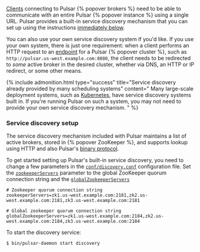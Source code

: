 <!--

    Licensed to the Apache Software Foundation (ASF) under one
    or more contributor license agreements.  See the NOTICE file
    distributed with this work for additional information
    regarding copyright ownership.  The ASF licenses this file
    to you under the Apache License, Version 2.0 (the
    "License"); you may not use this file except in compliance
    with the License.  You may obtain a copy of the License at

      http://www.apache.org/licenses/LICENSE-2.0

    Unless required by applicable law or agreed to in writing,
    software distributed under the License is distributed on an
    "AS IS" BASIS, WITHOUT WARRANTIES OR CONDITIONS OF ANY
    KIND, either express or implied.  See the License for the
    specific language governing permissions and limitations
    under the License.

-->

[Clients](../../getting-started/Clients) connecting to Pulsar {% popover brokers %} need to be able to communicate with an entire Pulsar {% popover instance %} using a single URL. Pulsar provides a built-in service discovery mechanism that you can set up using the instructions [immediately below](#service-discovery-setup).

You can also use your own service discovery system if you'd like. If you use your own system, there is just one requirement: when a client performs an HTTP request to an [endpoint](../../reference/Configuration) for a Pulsar {% popover cluster %}, such as `http://pulsar.us-west.example.com:8080`, the client needs to be redirected to *some* active broker in the desired cluster, whether via DNS, an HTTP or IP redirect, or some other means.

{% include admonition.html type="success" title="Service discovery already provided by many scheduling systems" content="
Many large-scale deployment systems, such as [Kubernetes](../../deployment/Kubernetes), have service discovery systems built in. If you're running Pulsar on such a system, you may not need to provide your own service discovery mechanism.
" %}

### Service discovery setup

The service discovery mechanism included with Pulsar maintains a list of active brokers, stored in {% popover ZooKeeper %}, and supports lookup using HTTP and also Pulsar's [binary protocol](../../project/BinaryProtocol).

To get started setting up Pulsar's built-in service discovery, you need to change a few parameters in the [`conf/discovery.conf`](../../reference/Configuration#service-discovery) configuration file. Set the [`zookeeperServers`](../../reference/Configuration#service-discovery-zookeeperServers) parameter to the global ZooKeeper quorum connection string and the [`globalZookeeperServers`](../../reference/Configuration#service-discovery-globalZookeeperServers)

```properties
# Zookeeper quorum connection string
zookeeperServers=zk1.us-west.example.com:2181,zk2.us-west.example.com:2181,zk3.us-west.example.com:2181

# Global zookeeper quorum connection string
globalZookeeperServers=zk1.us-west.example.com:2184,zk2.us-west.example.com:2184,zk3.us-west.example.com:2184
```

To start the discovery service:

```shell
$ bin/pulsar-daemon start discovery
```
